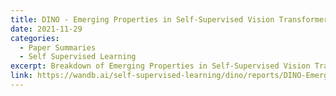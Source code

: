```yaml
---
title: DINO - Emerging Properties in Self-Supervised Vision Transformers
date: 2021-11-29
categories:
  - Paper Summaries
  - Self Supervised Learning
excerpt: Breakdown of Emerging Properties in Self-Supervised Vision Transformers by Mathilde Caron, Hugo Touvron, Ishan Misra, Hervé Jégou, Julien Mairal, Piotr Bojanowski and Armand Joulin with Weights and Biases logging ⭐️.
link: https://wandb.ai/self-supervised-learning/dino/reports/DINO-Emerging-Properties-in-Self-Supervised-Vision-Transformers--VmlldzoxMzM2MTAz
---
```

